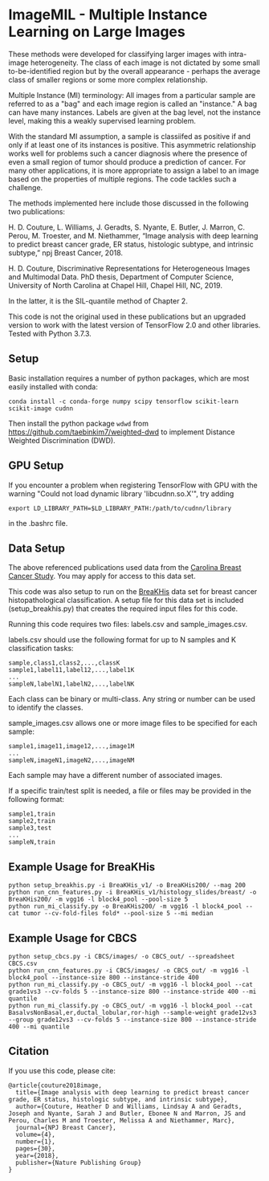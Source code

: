 # ImageMIL - Multiple Instance Learning on Large Images

These methods were developed for classifying larger images with intra-image heterogeneity.  The class of each image is not dictated by some small to-be-identified region but by the overall appearance - perhaps the average class of smaller regions or some more complex relationship.

Multiple Instance (MI) terminology: All images from a particular sample are referred to as a "bag" and each image region is called an "instance."  A bag can have many instances. Labels are given at the bag level, not the instance level, making this a weakly supervised learning problem.

With the standard MI assumption, a sample is classiifed as positive if and only if at least one of its instances is positive.  This asymmetric relationship works well for problems such a cancer diagnosis where the presence of even a small region of tumor should produce a prediction of cancer.  For many other applications, it is more appropriate to assign a label to an image based on the properties of multiple regions.  The code tackles such a challenge.

The methods implemented here include those discussed in the following two publications:

H. D. Couture, L. Williams, J. Geradts, S. Nyante, E. Butler, J. Marron, C. Perou, M. Troester, and M. Niethammer, “Image analysis with deep learning to predict breast cancer grade, ER status, histologic subtype, and intrinsic subtype,” npj Breast Cancer, 2018.

H. D. Couture, Discriminative Representations for Heterogeneous Images and Multimodal Data. PhD thesis, Department of Computer Science, University of North Carolina at Chapel Hill, Chapel Hill, NC, 2019.

In the latter, it is the SIL-quantile method of Chapter 2.

This code is not the original used in these publications but an upgraded version to work with the latest version of TensorFlow 2.0 and other libraries. Tested with Python 3.7.3.

## Setup

Basic installation requires a number of python packages, which are most easily installed with conda:

```
conda install -c conda-forge numpy scipy tensorflow scikit-learn scikit-image cudnn
```
Then install the python package `wdwd` from https://github.com/taebinkim7/weighted-dwd to implement Distance Weighted Discrimination (DWD).

## GPU Setup

If you encounter a problem when registering TensorFlow with GPU with the warning "Could not load dynamic library 'libcudnn.so.X'", try adding
```
export LD_LIBRARY_PATH=$LD_LIBRARY_PATH:/path/to/cudnn/library
```
in the .bashrc file.

## Data Setup

The above referenced publications used data from the [Carolina Breast Cancer Study](http://cbcs.web.unc.edu/for-researchers/).  You may apply for access to this data set.

This code was also setup to run on the [BreaKHis](https://web.inf.ufpr.br/vri/databases/breast-cancer-histopathological-database-breakhis/) data set for breast cancer histopathological classification.  A setup file for this data set is included (setup_breakhis.py) that creates the required input files for this code.

Running this code requires two files: labels.csv and sample_images.csv.

labels.csv should use the following format for up to N samples and K classification tasks:
```
sample,class1,class2,...,classK
sample1,label11,label12,...,label1K
...
sampleN,labelN1,labelN2,...,labelNK
```

Each class can be binary or multi-class.  Any string or number can be used to identify the classes.

sample_images.csv allows one or more image files to be specified for each sample:
```
sample1,image11,image12,...,image1M
...
sampleN,imageN1,imageN2,...,imageNM
```

Each sample may have a different number of associated images.

If a specific train/test split is needed, a file or files may be provided in the following format:
```
sample1,train
sample2,train
sample3,test
...
sampleN,train
```

## Example Usage for BreaKHis

```
python setup_breakhis.py -i BreaKHis_v1/ -o BreaKHis200/ --mag 200
python run_cnn_features.py -i BreaKHis_v1/histology_slides/breast/ -o BreaKHis200/ -m vgg16 -l block4_pool --pool-size 5
python run_mi_classify.py -o BreaKHis200/ -m vgg16 -l block4_pool --cat tumor --cv-fold-files fold* --pool-size 5 --mi median
```

## Example Usage for CBCS

```
python setup_cbcs.py -i CBCS/images/ -o CBCS_out/ --spreadsheet CBCS.csv
python run_cnn_features.py -i CBCS/images/ -o CBCS_out/ -m vgg16 -l block4_pool --instance-size 800 --instance-stride 400
python run_mi_classify.py -o CBCS_out/ -m vgg16 -l block4_pool --cat grade1vs3 --cv-folds 5 --instance-size 800 --instance-stride 400 --mi quantile
python run_mi_classify.py -o CBCS_out/ -m vgg16 -l block4_pool --cat BasalvsNonBasal,er,ductal_lobular,ror-high --sample-weight grade12vs3 --group grade12vs3 --cv-folds 5 --instance-size 800 --instance-stride 400 --mi quantile
```

## Citation

If you use this code, please cite:

```
@article{couture2018image,
  title={Image analysis with deep learning to predict breast cancer grade, ER status, histologic subtype, and intrinsic subtype},
  author={Couture, Heather D and Williams, Lindsay A and Geradts, Joseph and Nyante, Sarah J and Butler, Ebonee N and Marron, JS and Perou, Charles M and Troester, Melissa A and Niethammer, Marc},
  journal={NPJ Breast Cancer},
  volume={4},
  number={1},
  pages={30},
  year={2018},
  publisher={Nature Publishing Group}
}
```
